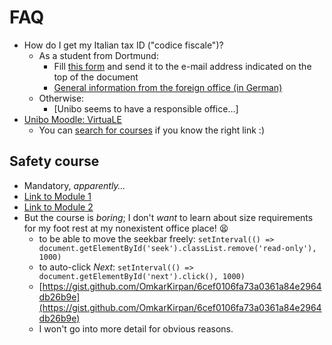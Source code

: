 # FAQ

* How do I get my Italian tax ID ("codice fiscale")?
  * As a student from Dortmund:
    * Fill [this form](https://consdortmund.esteri.it/wp-content/uploads/2023/04/richiesta_codice_fiscale_2022.pdf) and send it to the e-mail address indicated on the top of the document
    * [General information from the foreign office (in German)](https://italien.diplo.de/it-de/service/07-KonsularinfoA-Z/-/1587096)
  * Otherwise:
    * \[Unibo seems to have a responsible office…]
* [Unibo Moodle: VirtuaLE](https://virtuale.unibo.it/)
  * You can [search for courses](https://virtuale.unibo.it/course/search.php) if you know the right link :)

## Safety course

* Mandatory, _apparently…_
* [Link to Module 1](https://virtuale.unibo.it/course/view.php?id=45538)
* [Link to Module 2](https://virtuale.unibo.it/course/view.php?id=45324)
* But the course is _boring_; I don't _want_ to learn about size requirements for my foot rest at my nonexistent office place! 😫
  * to be able to move the seekbar freely: `setInterval(() => document.getElementById('seek').classList.remove('read-only'), 1000)`
  * to auto-click _Next_: `setInterval(() => document.getElementById('next').click(), 1000)`
  * [https://gist.github.com/OmkarKirpan/6cef0106fa73a0361a84e2964db26b9e](https://gist.github.com/OmkarKirpan/6cef0106fa73a0361a84e2964db26b9e)
  * I won't go into more detail for obvious reasons.
